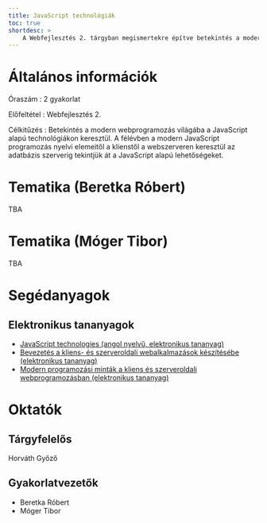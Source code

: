 ```yaml
---
title: JavaScript technológiák
toc: true
shortdesc: >
    A Webfejlesztés 2. tárgyban megismertekre építve betekintés a modern JavaScript programozás technológiáiba a klienstől a webszerveren át az adatbázisokig.
---
```


# Általános információk

Óraszám
: 2 gyakorlat

Előfeltétel
: Webfejlesztés 2.

Célkitűzés
: Betekintés a modern webprogramozás világába a JavaScript alapú technológiákon keresztül. A félévben a modern JavaScript programozás nyelvi elemeitől a klienstől a webszerveren keresztül az adatbázis szerverig tekintjük át a JavaScript alapú lehetőségeket.

# Tematika (Beretka Róbert)

TBA

# Tematika (Móger Tibor)

TBA

# Segédanyagok

## Elektronikus tananyagok

* [JavaScript technologies (angol nyelvű, elektronikus tananyag)](http://webprogramozas.inf.elte.hu/tananyag/jstech/index.html)
* [Bevezetés a kliens- és szerveroldali webalkalmazások készítésébe (elektronikus tananyag)](http://webprogramozas.inf.elte.hu/tananyag/wf2/index.html)
* [Modern programozási minták a kliens és szerveroldali webprogramozásban (elektronikus tananyag)](http://webprogramozas.inf.elte.hu/tananyag/weaf1/index.html)

# Oktatók

## Tárgyfelelős

Horváth Győző

## Gyakorlatvezetők

* Beretka Róbert
* Móger Tibor